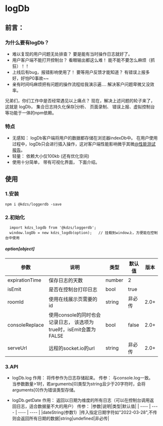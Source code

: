 # logDb
## 前言：
### 为什么要有logDb？
  * 难以复现的用户问题无处排查？  要是能有当时操作日志就好了。
  * 用户客户端不能打开控制台？ 看眼输出都这么难！  能不能不要怎么麻烦（抓狂）！！
  * 上线后有bug，报错影响使用了！ 要等用户反馈才能知道？  有错误上报多好，好怕P0事故~~
  * 亲有时间吗麻烦把有问题的操作流程给我演示遍.... 解决客户问题卑微又没效率。

兄弟们，你们工作中是否经常遇见以上痛点？   现在，解决上述问题的轮子来了， 这就是 logDb，  集合日志持久化保存|分析、 页面录制、 错误上报、虚拟控制台等功能于一体的npm依赖。  

### 特点
  * 无感知： logDb客户端将用户的数据都存储在浏览器indexDb中。  在用户使用过程中，logDb只会进行插入操作，这对客户端性能影响微乎其微[@性能测试报告](https://gykj.yuque.com/docs/share/161c41f4-4b27-4d97-a41d-e7c6f2b3bc0a)。
  * 轻量： 依赖大小仅100kb (还有优化空间)
  * 使用十分简单， 带有可视化界面， 下面介绍。

## 使用
### 1.安装
```
npm i @kdzs/loggerdb -save
```
### 2.初始化
```
  import kdzs_logdb from '@kdzs/loggerdb';
  window.logDb = new kdzs_logdb(option);   // 挂载到window上，方便能在控制台中使用
```
##### option[object]

|参数|说明|类型|默认值|版本|
|  ----  | ----  | ----  | ----  | ----  |
|expirationTime|保存日志的天数|number|2||
|isEmit|是否在控制台打印日志|bool|true||
|roomId|使用在线展示页需要的id|string|非必传|2.0+|
|consoleReplace|使用console的同时也会记录日志，  该选项为true时，isEmit会置为FALSE|bool|false|2.0+|
|serveUrl|远程的socket.io的url|string|非必传|2.0+|

### 3.API
 * logDb.log
作用： 将传参作为日志存储起来。 
传参： 与console.log一致。    当参数数量>1时，若arguments[0]类型为string且少于20字符时，会将arguments[0]作为错误类型存储。

 * logDb.getDate
作用： 返回以日期为维度的所有日志（可以在控制台调用返回日志，适合数据量不大的用户）
传参： 
|参数|说明|类型|默认值|
|  ----  | ----  | ----  | ----  |
|dateString(参数1）|传入指定日期字符如"2022-03-28",不传则会返回所有日期的数据|string|undefined|非必传|